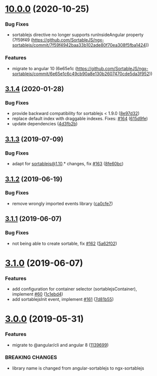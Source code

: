 # [10.0.0](https://github.com/SortableJS/ngx-sortablejs/compare/v3.1.4...v10.0.0) (2020-10-25)

### Bug Fixes

* sortablejs directive no longer supports runInsideAngular property (7f59f49 (https://github.com/SortableJS/ngx-sortablejs/commit/7f59f4942baa33b102ade80f70ea308f5fba1424))

### Features

* migrate to angular 10 (6e65e1c (https://github.com/SortableJS/ngx-sortablejs/commit/6e65e1c6c49cb90a8e130b2607470cde5da3f952))

## [3.1.4](https://github.com/SortableJS/angular-sortablejs/compare/v3.1.3...v3.1.4) (2020-01-28)


### Bug Fixes

* provide backward compatibility for sortablejs < 1.9.0 ([8e97d32](https://github.com/SortableJS/angular-sortablejs/commit/8e97d32a7b06e013d2fde8283f40665ea9f07205))
* replace default index with draggable indexes. Fixes: [#164](https://github.com/SortableJS/angular-sortablejs/issues/164) ([615d9fe](https://github.com/SortableJS/angular-sortablejs/commit/615d9fe62a1d4c07a2baed98714af12b845e9bc6))
* update dependencies ([4d3fb2b](https://github.com/SortableJS/angular-sortablejs/commit/4d3fb2b9d3fc8be15348cfa7c630b4f1cd34c8bb))

## [3.1.3](https://github.com/SortableJS/angular-sortablejs/compare/v3.1.2...v3.1.3) (2019-07-09)


### Bug Fixes

* adapt for sortablejs@1.10.* changes, fix [#163](https://github.com/SortableJS/angular-sortablejs/issues/163) ([8fe60bc](https://github.com/SortableJS/angular-sortablejs/commit/8fe60bc))

## [3.1.2](https://github.com/SortableJS/angular-sortablejs/compare/v3.1.1...v3.1.2) (2019-06-19)


### Bug Fixes

* remove wrongly imported events library ([ca0cfe7](https://github.com/SortableJS/angular-sortablejs/commit/ca0cfe7))

## [3.1.1](https://github.com/SortableJS/angular-sortablejs/compare/v3.1.0...v3.1.1) (2019-06-07)


### Bug Fixes

* not being able to create sortable, fix [#162](https://github.com/SortableJS/angular-sortablejs/issues/162) ([5a62f02](https://github.com/SortableJS/angular-sortablejs/commit/5a62f02))

# [3.1.0](https://github.com/SortableJS/angular-sortablejs/compare/v3.0.0...v3.1.0) (2019-06-07)


### Features

* add configuration for container selector (sortablejsContainer), implement [#60](https://github.com/SortableJS/angular-sortablejs/issues/60) ([1c1ebd4](https://github.com/SortableJS/angular-sortablejs/commit/1c1ebd4))
* add sortablejsInit event, implement [#161](https://github.com/SortableJS/angular-sortablejs/issues/161) ([7d81b55](https://github.com/SortableJS/angular-sortablejs/commit/7d81b55))

# [3.0.0](https://github.com/SortableJS/angular-sortablejs/compare/v2.7.0...v3.0.0) (2019-05-31)


### Features

* migrate to @angular/cli and angular 8 ([1139699](https://github.com/SortableJS/angular-sortablejs/commit/1139699))


### BREAKING CHANGES

* library name is changed from angular-sortablejs to ngx-sortablejs
